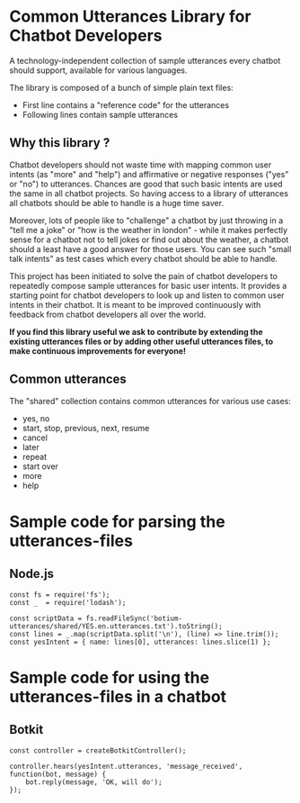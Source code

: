 # Common Utterances Library for Chatbot Developers

A technology-independent collection of sample utterances every chatbot should support, available for various languages.

The library is composed of a bunch of simple plain text files:
* First line contains a "reference code" for the utterances
* Following lines contain sample utterances

## Why this library ?

Chatbot developers should not waste time with mapping common user intents (as "more" and "help") and affirmative or negative responses ("yes" or "no") to utterances. Chances are good that such basic intents are used the same in all chatbot projects. So having access to a library of utterances all chatbots should be able to handle is a huge time saver.

Moreover, lots of people like to "challenge" a chatbot by just throwing in a "tell me a joke" or "how is the weather in london" - while it makes perfectly sense for a chatbot not to tell jokes or find out about the weather, a chatbot should a least have a good answer for those users. You can see such "small talk intents" as test cases which every chatbot should be able to handle.

This project has been initiated to solve the pain of chatbot developers to repeatedly compose sample utterances for basic user intents. It provides a starting point for chatbot developers to look up and listen to common user intents in their chatbot. It is meant to be improved continuously with feedback from chatbot developers all over the world.

**If you find this library useful we ask to contribute by extending the existing utterances files or by adding other useful utterances files, to make continuous improvements for everyone!**


## Common utterances

The "shared" collection contains common utterances for various use cases:

* yes, no
* start, stop, previous, next, resume
* cancel
* later
* repeat
* start over
* more
* help

# Sample code for parsing the utterances-files

## Node.js

	const fs = require('fs');
	const _  = require('lodash');

	const scriptData = fs.readFileSync('botium-utterances/shared/YES.en.utterances.txt').toString();
	const lines = _.map(scriptData.split('\n'), (line) => line.trim());
	const yesIntent = { name: lines[0], utterances: lines.slice(1) };

# Sample code for using the utterances-files in a chatbot

## Botkit

	const controller = createBotkitController();
	
	controller.hears(yesIntent.utterances, 'message_received', function(bot, message) {
	    bot.reply(message, 'OK, will do');
	});	

